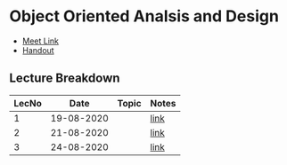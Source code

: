 # Object Oriented Analsis and Design

- [Meet Link](https://meet.google.com/cyv-ioad-hjp)
- [Handout](https://drive.google.com/file/d/11rfasT9jl5P6qo-xpZcA3hWUBmbD6Id7/view?usp=sharing)

## Lecture Breakdown

| LecNo | Date       | Topic | Notes                       |
| ----- | ---------- | ----- | --------------------------- |
| 1     | 19-08-2020 |       | [link](Lec1Aug19/README.md) |
| 2     | 21-08-2020 |       | [link](Lec2Aug21/README.md) |
| 3     | 24-08-2020 |       | [link](Lec3Aug24/README.md) |